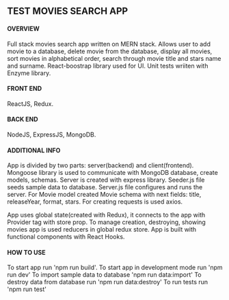 ## TEST MOVIES SEARCH APP

#### OVERVIEW

Full stack movies search app written on MERN stack. Allows user to add movie to a database, delete movie from the database, display all movies, sort movies in alphabetical order, search through movie title and stars name and surname. React-boostrap library used for UI. Unit tests wriiten with Enzyme library.

#### FRONT END

ReactJS, Redux.

#### BACK END

NodeJS, ExpressJS, MongoDB.

#### ADDITIONAL INFO

App is divided by two parts: server(backend) and client(frontend).
Mongoose library is used to communicate with MongoDB database, create models, schemas. Server is created with express library.
Seeder.js file seeds sample data to database. Server.js file configures and runs the server.
For Movie model created Movie schema with next fields: title, releaseYear, format, stars.
For creating requests is used axios.

App uses global state(created with Redux), it connects to the app with Provider tag with store prop.
To manage creation, destroying, showing movies app is used reducers in global redux store.
App is built with functional components with React Hooks.

#### HOW TO USE

To start app run 'npm run build'.
To start app in development mode run 'npm run dev'
To import sample data to database 'npm run data:import'
To destroy data from database run 'npm run data:destroy'
To run tests run 'npm run test'
